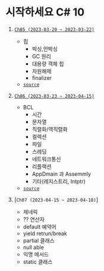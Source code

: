 # 시작하세요 C# 10 
1. [`Ch05 (2023-03-20 ~ 2023-03-22)`](https://ktn1075.tistory.com/42)
   - 힙
      - 박싱,언박싱
      - GC 원리 
      - 대용량 객체 힙 
      - 자원해제
      - finalizer
   - [`source`](https://github.com/ktn1075/study/tree/main/Language/C%23/C%2310/StartC%23/Ch05)
   
2. [`Ch06 (2023-03-23 ~ 2023-04-15)`](https://ktn1075.tistory.com/45)
   - BCL
      - 시간 
      - 문자열
      - 직렬화/역직렬화
      - 컬렉션
      - 파일
      - 스레딩
      - 네트워크통신
      - 리플랙션
      - AppDmain 과 Assemmly
      - 기타(레지스트리, Intptr)
   - [`source`](https://github.com/ktn1075/study/tree/main/Language/C%23/C%2310/StartC%23/Ch06)

3. [`Ch07 (2023-04-15 ~ 2023-04-18)`] 
   - 제네릭
   - ?? 연산자
   - default 예약어
   - yield retrun/break
   - partial 클래스
   - null able
   - 익명 메서드
   - static 클래스
